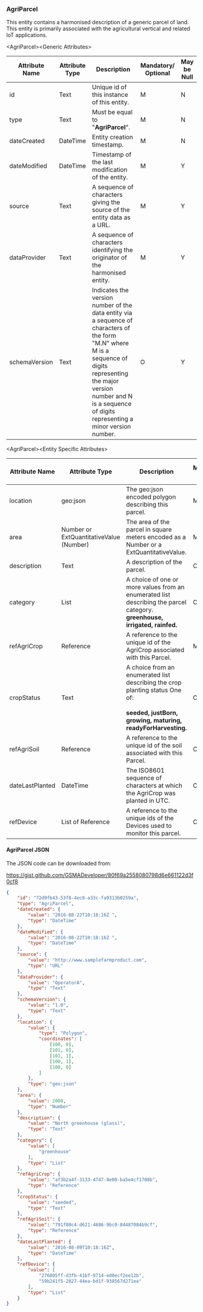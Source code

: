 ### AgriParcel

This entity contains a harmonised description of a generic parcel of land. This entity is primarily associated with the agricultural vertical and related IoT applications.

&lt;AgriParcel&gt;&lt;Generic Attributes&gt;

| Attribute Name | Attribute Type | Description                                                                                                                                                                                                                             | Mandatory/ Optional | May be Null |
|----------------|----------------|-----------------------------------------------------------------------------------------------------------------------------------------------------------------------------------------------------------------------------------------|--------------------|-------------|
| id             | Text           | Unique id of this instance of this entity.                                                                                                                                                                                              | M                  | N           |
| type           | Text           | Must be equal to "**AgriParcel**".                                                                                                                                                                                                      | M                  | N           |
| dateCreated    | DateTime       | Entity creation timestamp.                                                                                                                                                                                                              | M                  | N           |
| dateModified   | DateTime       | Timestamp of the last modification of the entity.                                                                                                                                                                                       | M                  | Y           |
| source         | Text           | A sequence of characters giving the source of the entity data as a URL.                                                                                                                                                                 | M                  | Y           |
| dataProvider   | Text           | A sequence of characters identifying the originator of the harmonised entity.                                                                                                                                                           | M                  | Y           |
| schemaVersion  | Text           | Indicates the version number of the data entity via a sequence of characters of the form "M.N" where M is a sequence of digits representing the major version number and N is a sequence of digits representing a minor version number. | O                  | Y           |

&lt;AgriParcel&gt;&lt;Entity Specific Attributes&gt;

| Attribute Name  | Attribute Type                          | Description                                                                                                                | Mandatory/ Optional | May be Null |
|-----------------|-----------------------------------------|----------------------------------------------------------------------------------------------------------------------------|--------------------|-------------|
| location        | geo:json                                | The geo:json encoded polygon describing this parcel.                                                                       | M                  | N           |
| area            | Number or ExtQuantitativeValue (Number) | The area of the parcel in square meters encoded as a Number or a ExtQuantitativeValue.                                     | M                  | N           |
| description     | Text                                    | A description of the parcel.                                                                                               | O                  | Y           |
| category        | List                                    | A choice of one or more values from an enumerated list describing the parcel category. **greenhouse, irrigated, rainfed.** | O                  | Y           |
| refAgriCrop     | Reference                               | A reference to the unique id of the AgriCrop associated with this Parcel.                                                  | M                  | N           |
| cropStatus      | Text                                    | A choice from an enumerated list describing the crop planting status One of:                                               <br><br>**seeded, justBorn, growing, maturing, readyForHarvesting.**                                                                | O                  | Y           |
| refAgriSoil     | Reference                               | A reference to the unique id of the soil associated with this Parcel.                                                      | O                  | Y           |
| dateLastPlanted | DateTime                                | The ISO8601 sequence of characters at which the AgriCrop was planted in UTC.                                               | O                  | Y           |
| refDevice       | List of Reference                       | A reference to the unique ids of the Devices used to monitor this parcel.                                                  | O                  | Y           |

#### AgriParcel JSON

The JSON code can be downloaded from:

<https://gist.github.com/GSMADeveloper/80f69a2558080798d6e661122d3f0cf8>
```json
{
	"id": "72d9fb43-53f8-4ec8-a33c-fa931360259a",
	"type": "AgriParcel",
	"dateCreated": {
		"value": "2016-08-22T10:18:16Z ",
		"type": "DateTime"
	},
	"dateModified": {
		"value": "2016-08-22T10:18:16Z ",
		"type": "DateTime"
	},
	"source": {
		"value": "http://www.samplefarmproduct.com",
		"type": "URL"
	},
	"dataProvider": {
		"value": "OperatorA",
		"type": "Text"
	},
	"schemaVersion": {
		"value": "1.0",
		"type": "Text"
	},
	"location": {
		"value": {
			"type": "Polygon",
			"coordinates": [
				[100, 0],
				[101, 0],
				[101, 1],
				[100, 1],
				[100, 0]
			]
		},
		"type": "geo:json"
	},
	"area": {
		"value": 2000,
		"type": "Number"
	},
	"description": {
		"value": "North greenhouse (glass)",
		"type": "Text"
	},
	"category": {
		"value": [
			"greenhouse"
		],
		"type": "List"
	},
	"refAgriCrop": {
		"value": "af3b2a4f-3133-4747-8e00-ba5e4cf1708b",
		"type": "Reference"
	},
	"cropStatus": {
		"value": "seeded",
		"type": "Text"
	},
	"refAgriSoil": {
		"value": "791f80c4-d621-4686-9bc0-84487084b9cf",
		"type": "Reference"
	},
	"dateLastPlanted": {
		"value": "2016-08-09T10:18:16Z",
		"type": "DateTime"
	},
	"refDevice": {
		"value": [
			"276805ff-d3fb-41bf-9714-ed0ecf2ee12b",
			"59b241f5-2827-44ea-bd1f-938567d271ea"
		],
		"type": "List"
	}
}
```
